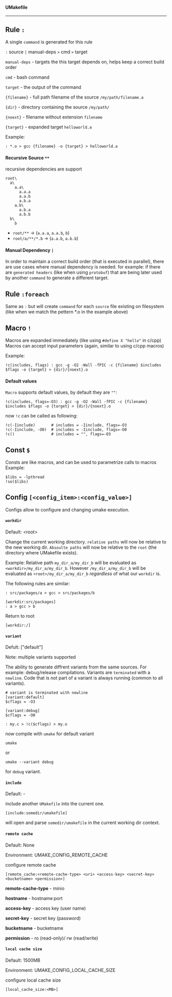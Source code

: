 
#### UMakefile

--------------

## Rule `:`

A single `command` is generated for this rule

`:` source `|` manual-deps `>` cmd `>` target

`manual-deps` - targets the this target depends on, helps keep a correct build order

`cmd` - bash command

`target` - the output of the command


`{filename}` - full path filename of the source `/my/path/filename.a`

`{dir}` - directory containing the source `/my/path/`

`{noext}` - filename without extension `filename`

`{target}` - expanded target `helloworld.a`

Example:
```
: *.o > gcc {filename} -o {target} > helloworld.a
```

#### Recursive Source `**`

recursive dependencies are support

```
root\
  a\
    a.a\
      a.a.a
      a.a.b
      a.b.a
    a.b\
      a.b.a
      a.b.b
  b\
    b
```

* `root/**` -> (`a.a.a`, `a.a.b`, `b`)
* `root/a/**/*.b` -> (`a.a.b`, `a.b.b`)

#### Manual Dependency `|`

In order to maintain a correct build order (that is executed in parallel), there are use cases where manual dependency is needed. for example: if there are `generated headers` (like when using `protobuf`) that are being later used by another `command` to generate a different target.


## Rule `:foreach`

Same as `:` but will create `command` for each `source` file existing on filesystem (like when we match the pettern *.o in the example above)

## Macro `!`

Macros are expanded immediately (like using `#define X "hello"` in c/cpp)
Macros can accept input parameters (again, similar to using c/cpp macros)

Example:
```
!c(includes, flags) : gcc -g -O2 -Wall -fPIC -c {filename} $includes $flags -o {target} > {dir}/{noext}.o
```
#### Default values

`Macro` supports default values, by default they are `""`:
```
!c(includes, flags=-O3) : gcc -g -O2 -Wall -fPIC -c {filename} $includes $flags -o {target} > {dir}/{noext}.o
```
now `!c` can be called as following:
```
!c(-Iinclude)       # includes = -Iinclude, flags=-O3
!c(-Iinclude, -O0)  # includes = -Iinclude, flags=-O0
!c()                # includes = "", flags=-O3
```

## Const `$`

Consts are like macros, and can be used to parametrize calls to macros
Example:
```
$libs = -lpthread
!so($libs)
```

## Config `[<config_item>:<config_value>]`

Configs allow to configure and changing umake execution.

#### `workdir`

Default: \<root>

Change the current working directory.
`relative paths` will now be relative to the new working dir.
`Absoulte paths` will now be relative to the `root` (the directory where UMakefile exists).

Example:
Relative path `my_dir_a/my_dir_b` will be evaluated as `<workdir>/my_dir_a/my_dir_b`.
However `/my_dir_a/my_dir_b` will be evaluated as `<root>/my_dir_a/my_dir_b` *regardless* of what our `workdir` is.

The following rules are similar:

```
: src/packages/a > gcc > src/packages/b
```
```
[workdir:src/packages]
: a > gcc > b
```
Return to root
```
[workdir:/]
```

#### `variant`

Defult: ["default"]

Note: multiple variants supported

The ability to generate diffrent variants from the same sources. For example: debug/release compilations. Variants are `terminated` with a `newline`. Code that is not part of a variant is always running (common to all variants).
```
# variant is terminated with newline
[variant:default]
$cflags = -O3

[variant:debug]
$cflags = -O0

: my.c > !c($cflags) > my.o
```
now compile with `umake` for default variant
```
umake
```
or
```
umake --variant debug
```
for `debug` variant.

#### `include`

Default: -

include another `UMakefile` into the current one.
```
[include:somedir/umakefile]
```
will open and parse `somedir/umakefile` in the current working dir context.

#### `remote cache`

Default: None

Environment: UMAKE_CONFIG_REMOTE_CACHE

configure remote cache
```
[remote_cache:<remote-cache-type> <uri> <access-key> <secret-key> <bucketname> <permission>]
```

**remote-cache-type** - minio

**hostname** - hostname:port

**access-key** - access key (user name)

**secret-key** - secret key (password)

**bucketname** - bucketname

**permission** - ro (read-only)/ rw (read/write)


#### `local cache size`

Default: 1500MB

Environment: UMAKE_CONFIG_LOCAL_CACHE_SIZE

configure local cache size
```
[local_cache_size:<MB>]
```
